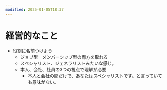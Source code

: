 ```yaml
---
modified: 2025-01-05T18:37
---
```

# 経営的なこと

- 役割に名前つけよう
    - ジョブ型　メンバーシップ型の両方を取れる
    - スペシャリスト、ジェネラリストみたいな感じ。
    - 本人、会社、社員の3つの視点で理解が必要
        - 本人と会社の間だけで、あなたはスペシャリストです。と言っていても意味がない。